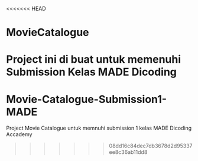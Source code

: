 <<<<<<< HEAD
# MovieCatalogue
Project ini di buat untuk memenuhi Submission Kelas MADE Dicoding
=======
# Movie-Catalogue-Submission1-MADE
Project Movie Catalogue untuk memnuhi submission 1 kelas MADE Dicoding Accademy
>>>>>>> 08dd16c84dec7db3678d2d95337ee8c36ab11dd8
